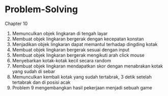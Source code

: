 # Problem-Solving
Chapter 10
1. Memunculkan objek lingkaran di tengah layar
2. Membuat objek lingkaran bergerak dengan kecepatan konstan
3. Menjadikan objek lingkaran dapat memantul terhadap dingding kotak
4. Membuat objek lingkaran bergerak sesuai dengan input
5. Membuat objek lingkaran bergerak mengikuti arah click mouse
6. Menyebarkan kotak-kotak kecil secara random
7. Membuat objek lingkaran mendapatkan skor dengan menabrakan kotak yang sudah di sebar
8. Memunculkan kembali kotak yang sudah tertabrak, 3 detik setelah tertabrak dan di posisi acak
9. Problem 9 mengembangkan hasil pekerjaan menjadi sebuah game 

